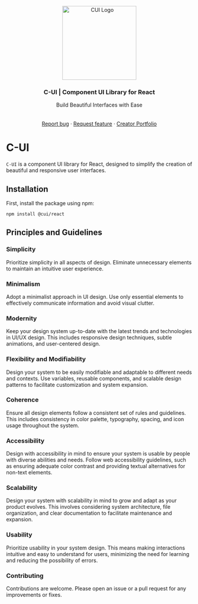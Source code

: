 <p align="center">
  <a href="https://cui.agustin.top/">
    <img src="https://res.cloudinary.com/draig/image/upload/v1720318582/cui/qri5p1r8fwfp8wvfc6l0.png" alt="CUI Logo" width="200" height="200">
  </a>
</p>

<h3 align="center">C-UI | Component UI Library for React</h3>

<p align="center">
  Build Beautiful Interfaces with Ease
  <br>
  <!-- <a href="https://docs.cui.top/"><strong>Explore CUI docs »</strong></a> -->
  <br>
  <br>
  <a href="https://github.com/nitdraig/cui-react/issues">Report bug</a>
  ·
  <a href="https://github.com/nitdraig/cui-react/issues">Request feature</a>
  ·
  <a href="https://agustin.top/">Creator Portfolio</a>
</p>

# C-UI

`C-UI` is a component UI library for React, designed to simplify the creation of beautiful and responsive user interfaces.

## Installation

First, install the package using npm:

```bash
npm install @cui/react
```
## Principles and Guidelines
### Simplicity
Prioritize simplicity in all aspects of design. Eliminate unnecessary elements to maintain an intuitive user experience.

### Minimalism
Adopt a minimalist approach in UI design. Use only essential elements to effectively communicate information and avoid visual clutter.

### Modernity
Keep your design system up-to-date with the latest trends and technologies in UI/UX design. This includes responsive design techniques, subtle animations, and user-centered design.

### Flexibility and Modifiability
Design your system to be easily modifiable and adaptable to different needs and contexts. Use variables, reusable components, and scalable design patterns to facilitate customization and system expansion.

### Coherence
Ensure all design elements follow a consistent set of rules and guidelines. This includes consistency in color palette, typography, spacing, and icon usage throughout the system.

### Accessibility
Design with accessibility in mind to ensure your system is usable by people with diverse abilities and needs. Follow web accessibility guidelines, such as ensuring adequate color contrast and providing textual alternatives for non-text elements.

### Scalability
Design your system with scalability in mind to grow and adapt as your product evolves. This involves considering system architecture, file organization, and clear documentation to facilitate maintenance and expansion.

### Usability
Prioritize usability in your system design. This means making interactions intuitive and easy to understand for users, minimizing the need for learning and reducing the possibility of errors.

### Contributing
Contributions are welcome. Please open an issue or a pull request for any improvements or fixes.